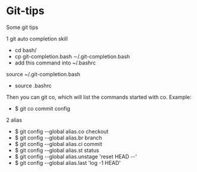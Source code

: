 Git-tips
========

Some git tips

1 git auto completion skill

* cd bash/
* cp git-completion.bash ∼/.git-completion.bash
* add this command into ~/.bashrc

source ~/.git-completion.bash

* source .bashrc

Then you can git co<click two tab button>, which will list the commands started with co.
Example:

* $ git co<tab><tab> 
	commit config
	

2 alias

* $ git config --global alias.co checkout 
* $ git config --global alias.br branch
* $ git config --global alias.ci commit
* $ git config --global alias.st status		
* $ git config --global alias.unstage 'reset HEAD --'
* $ git config --global alias.last 'log -1 HEAD'
